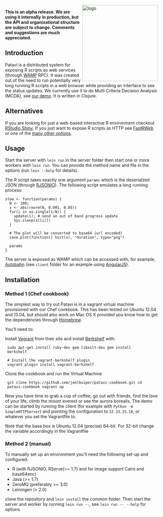 <img src="https://raw.github.com/joelkuiper/patavi/gh-pages/assets/img/patavi_small.png" alt="logo" align="right" width="250" />

**This is an alpha release.  We are using it internally in production,
  but the API and organizational structure are subject to change.
  Comments and suggestions are much appreciated.**

## Introduction
Patavi is a distributed system for exposing
R scripts as web services (through [WAMP](http://wamp.ws/) RPC).
It was created out of the need to run
potentially very long running R scripts in a web browser while
providing an interface to see the status updates. We currently use it
to do Multi Criteria Decision Analysis (MCDA), see [our
demo](http://mcda.clinici.co). It is written in Clojure.

## Alternatives
If you are looking for just a web-based interactive R environment
checkout [RStudio Shiny](http://www.rstudio.com/shiny/). If you just
want to expose R scripts as HTTP see
[FastRWeb](https://www.rforge.net/FastRWeb/) or one of the [many other
options](http://cran.r-project.org/doc/FAQ/R-FAQ.html#R-Web-Interfaces).


## Usage
Start the server with `lein run` in the server folder then start one or more workers
with `lein run`. You can provide the method name and file in the options (run
`lein --help` for details).

The R script takes exactly one argument `params` which is the deserialzed JSON
(through [RJSONIO](http://cran.r-project.org/web/packages/RJSONIO/index.html)). The following script emulates a long running process:

    slow <- function(params) {
      N <- 100;
      x <- abs(rnorm(N, 0.001, 0.05))
      for(i in as.single(1:N)) {
        update(i); # send an out of band progress update
        Sys.sleep(x[[i]])
      }

      # The plot will be converted to base64 (url encoded)
      save.plot(function() hist(x), "duration", type="png")

      params
    }

The server is exposed as WAMP which can be accessed with, for example,
[Autobahn](http://autobahn.ws/) (see `client` folder for an example using
[AngularJS](http://www.angularjs.org/)).

## Installation

### Method 1 (Chef cookbook)
The simplest way to
try out Patavi is in a vagrant virtual machine provisioned with our
Chef cookbook. This has been tested on Ubuntu 12.04 and 13.04, but
should also work on Mac OS X provided you know how to get the
dependencies through [Homebrew](http://brew.sh/).

You'll need to:

Install [Vagrant](http://www.vagrantup.com/) from their site and
install [Berkshelf](http://berkshelf.com/) with:

     sudo apt-get install ruby-dev gem libxslt-dev gem install
     berkshelf

     # Install the vagrant-berkshelf plugin
     vagrant plugin install vagrant-berkshelf

Clone the cookbook and run the Virtual Machine

     git clone https://github.com/joelkuiper/patavi-cookbook.git cd
     patavi-cookbook vagrant up

Now you have time to grab a cup of coffee, go out with friends, find
the love of your life, climb the mount everest or see the aurora
borealis. The demo can be started by running the client
(for example with `Python -m SimpleHTTPServer`)
and pointing the configuration to `33.33.33.10`, or whatever you set the Vagrantfile to.

Note that the base box is Ubuntu 12.04 (precise) 64-bit. For 32-bit
change the variable accordingly in the Vagrantfile

### Method 2 (manual)
To manually set up an environment
you'll need the following set-up and configured:

* R (with RJSONIO, RServe(>= 1.7) and for image support Cairo and base64enc)
* Java (>= 1.7)
* ZeroMQ (preferably >= 3.0)
* Leiningen (> 2.0)

clone the repository and `lein install` the common folder. Then start
the server and worker by running `lein run --`, see `lein run --
--help` for options
